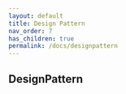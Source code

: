 ```yaml
---
layout: default
title: Design Pattern
nav_order: 7
has_children: true
permalink: /docs/designpattern
---
```


## DesignPattern
